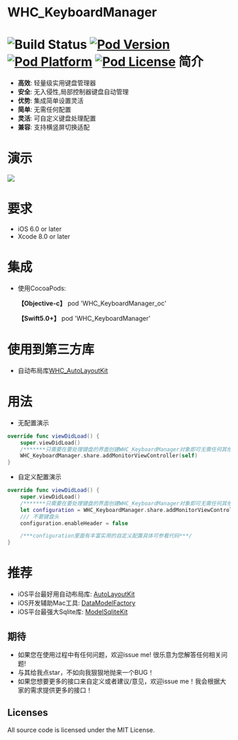 WHC_KeyboardManager
==============
![Build Status](https://api.travis-ci.org/netyouli/WHC_KeyboardManager.svg?branch=master)
[![Pod Version](http://img.shields.io/cocoapods/v/WHC_KeyboardManager.svg?style=flat)](http://cocoadocs.org/docsets/WHC_KeyboardManager/)
[![Pod Platform](http://img.shields.io/cocoapods/p/WHC_KeyboardManager.svg?style=flat)](http://cocoadocs.org/docsets/WHC_KeyboardManager/)
[![Pod License](http://img.shields.io/cocoapods/l/WHC_KeyboardManager.svg?style=flat)](https://opensource.org/licenses/MIT)
简介
==============
- **高效**: 轻量级实用键盘管理器
- **安全**: 无入侵性,局部控制器键盘自动管理
- **优势**: 集成简单设置灵活
- **简单**: 无需任何配置
- **灵活**: 可自定义键盘处理配置
- **兼容**: 支持横竖屏切换适配

演示
==============
![](https://github.com/netyouli/WHC_KeyboardManager/blob/master/WHC_KeyboradManager/demo/k1.gif)


要求
==============
* iOS 6.0 or later
* Xcode 8.0 or later

集成
==============
* 使用CocoaPods:

    **【Objective-c】** pod 'WHC_KeyboardManager_oc'

    **【Swift5.0+】** pod 'WHC_KeyboardManager'

使用到第三方库
==============
* 自动布局库[WHC_AutoLayoutKit](https://github.com/netyouli/WHC_AutoLayoutKit)</br>

用法
==============

- 无配置演示
```Swift
override func viewDidLoad() {
    super.viewDidLoad()
    /*******只需要在要处理键盘的界面创建WHC_KeyboardManager对象即可无需任何其他设置*******/
    WHC_KeyboardManager.share.addMonitorViewController(self)
}
```
- 自定义配置演示

```Swift
override func viewDidLoad() {
    super.viewDidLoad()
    /*******只需要在要处理键盘的界面创建WHC_KeyboardManager对象即可无需任何其他设置*******/
    let configuration = WHC_KeyboardManager.share.addMonitorViewController(self)
    /// 不要键盘头
    configuration.enableHeader = false

    /***configuration里面有丰富实用的自定义配置具体可参看代码***/
}
```

推荐
==============
* iOS平台最好用自动布局库: [AutoLayoutKit](https://github.com/netyouli/WHC_AutoLayoutKit)
* iOS开发辅助Mac工具: [DataModelFactory](https://github.com/netyouli/WHC_DataModelFactory)
* iOS平台最强大Sqlite库: [ModelSqliteKit](https://github.com/netyouli/WHC_ModelSqliteKit)

## <a id="期待"></a>期待

- 如果您在使用过程中有任何问题，欢迎issue me! 很乐意为您解答任何相关问题!
- 与其给我点star，不如向我狠狠地抛来一个BUG！
- 如果您想要更多的接口来自定义或者建议/意见，欢迎issue me！我会根据大家的需求提供更多的接口！

## Licenses
All source code is licensed under the MIT License.

